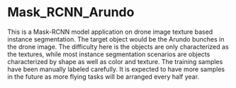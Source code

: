 # Mask_RCNN_Arundo
This is a Mask-RCNN model application on drone image texture based instance segmentation. The target object would be the Arundo bunches in the drone image. The difficulty here is the objects are only characterized as the textures, while most instance segmentation scenarios are objects characterized by shape as well as color and texture. The training samples have been manually labeled carefully. It is expected to have more samples in the future as more flying tasks will be arranged every half year.   
